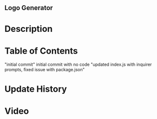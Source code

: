 ## Logo Generator

# Description

# Table of Contents

"initial commit" initial commit with no code
"updated index.js with inquirer prompts, fixed issue with package.json"

# Update History 

# Video 



